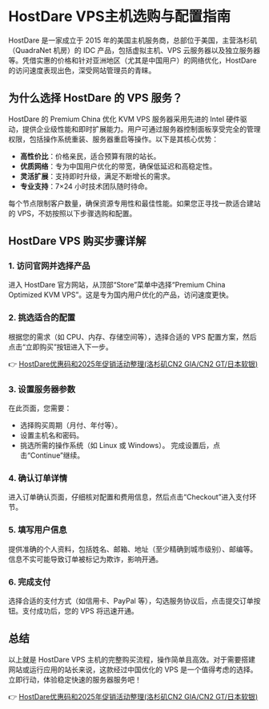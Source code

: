 # HostDare VPS主机选购与配置指南

HostDare 是一家成立于 2015 年的美国主机服务商，总部位于美国，主营洛杉矶（QuadraNet 机房）的 IDC 产品，包括虚拟主机、VPS 云服务器以及独立服务器等。凭借实惠的价格和针对亚洲地区（尤其是中国用户）的网络优化，HostDare 的访问速度表现出色，深受网站管理员的青睐。

## 为什么选择 HostDare 的 VPS 服务？

HostDare 的 Premium China 优化 KVM VPS 服务器采用先进的 Intel 硬件驱动，提供企业级性能和即时扩展能力。用户可通过服务器控制面板享受完全的管理权限，包括操作系统重装、服务器重启等操作。以下是其核心优势：

- **高性价比**：价格亲民，适合预算有限的站长。
- **优质网络**：专为中国用户优化的带宽，确保低延迟和高稳定性。
- **灵活扩展**：支持即时升级，满足不断增长的需求。
- **专业支持**：7×24 小时技术团队随时待命。

每个节点限制客户数量，确保资源专用性和最佳性能。如果您正寻找一款适合建站的 VPS，不妨按照以下步骤选购和配置。

## HostDare VPS 购买步骤详解

### 1. 访问官网并选择产品

进入 HostDare 官方网站，从顶部“Store”菜单中选择“Premium China Optimized KVM VPS”。这是专为国内用户优化的产品，访问速度更快。

### 2. 挑选适合的配置

根据您的需求（如 CPU、内存、存储空间等），选择合适的 VPS 配置方案，然后点击“立即购买”按钮进入下一步。

👉 [HostDare优惠码和2025年促销活动整理(洛杉矶CN2 GIA/CN2 GT/日本软银)](https://bit.ly/hostdare)

### 3. 设置服务器参数

在此页面，您需要：
- 选择购买周期（月付、年付等）。
- 设置主机名和密码。
- 挑选所需的操作系统（如 Linux 或 Windows）。
完成设置后，点击“Continue”继续。

### 4. 确认订单详情

进入订单确认页面，仔细核对配置和费用信息，然后点击“Checkout”进入支付环节。

### 5. 填写用户信息

提供准确的个人资料，包括姓名、邮箱、地址（至少精确到城市级别）、邮编等。信息不实可能导致订单被标记为欺诈，影响开通。

### 6. 完成支付

选择合适的支付方式（如信用卡、PayPal 等），勾选服务协议后，点击提交订单按钮。支付成功后，您的 VPS 将迅速开通。

## 总结

以上就是 HostDare VPS 主机的完整购买流程，操作简单且高效。对于需要搭建网站或运行应用的站长来说，这款经过中国优化的 VPS 是一个值得考虑的选择。立即行动，体验稳定快速的服务器服务吧！

👉 [HostDare优惠码和2025年促销活动整理(洛杉矶CN2 GIA/CN2 GT/日本软银)](https://bit.ly/hostdare)